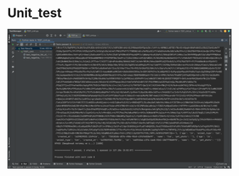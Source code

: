 # Unit_test

![Image alt](https://github.com/BlackBozzz/Unit_test/blob/main/images/Снимок%20экрана%202021-12-18%20в%2016.28.04.png)
